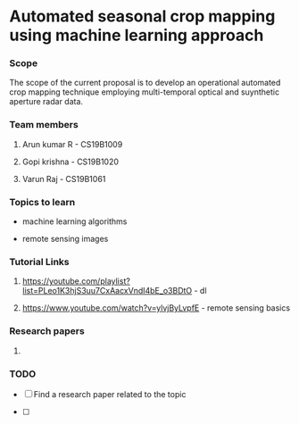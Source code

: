 # Automated seasonal crop mapping using machine learning approach

### Scope

The scope of the current proposal is to develop an operational automated crop mapping technique employing multi-temporal optical and suynthetic aperture radar data.

### Team members

1. Arun kumar R - CS19B1009

2. Gopi krishna - CS19B1020

3. Varun Raj - CS19B1061

### Topics to learn

- machine learning algorithms

- remote sensing images

### Tutorial Links

1. https://youtube.com/playlist?list=PLeo1K3hjS3uu7CxAacxVndI4bE_o3BDtO - dl

2. https://www.youtube.com/watch?v=ylvjByLvpfE - remote sensing basics

### Research papers

1. 

### TODO

- [ ] Find a research paper related to the topic

- [ ] 

